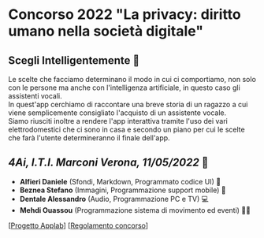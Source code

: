 # **Concorso 2022 "La privacy: diritto umano nella società digitale"**

## Scegli Intelligentemente 🤖

Le scelte che facciamo determinano il modo in cui ci comportiamo, non solo con le persone ma anche con
l'intelligenza artificiale, in questo caso gli assistenti vocali. <br />
In quest'app cerchiamo di raccontare una breve storia di un ragazzo a cui viene semplicemente
consigliato l'acquisto di un assistente vocale. <br />
Siamo riusciti inoltre a rendere l'app interattiva tramite l'uso dei vari elettrodomestici che ci sono
in casa e secondo un piano per cui le scelte che farà l'utente determineranno il finale dell'app.


## ***4Ai, I.T.I. Marconi Verona, 11/05/2022*** 🏫
- **Alfieri Daniele** (Sfondi, Markdown, Programmato codice UI) 🎴
- **Beznea Stefano** (Immagini, Programmazione support mobile) 📱
- **Dentale Alessandro** (Audio, Programmazione PC e TV) 💻
- **Mehdi Ouassou** (Programmazione sistema di movimento ed eventi) 🚶‍♂️

[[Progetto Applab](https://studio.code.org/projects/applab/rJe8mb5DidxksP4U80EmszMWSd4FvjF9Gc1HhnwXMqU)] [[Regolamento concorso](https://campus.marconivr.it/pluginfile.php/114616/mod_resource/content/0/Regolamento-MI-Concorso-privacy-diritto-umano-2022-finale.pdf)]
